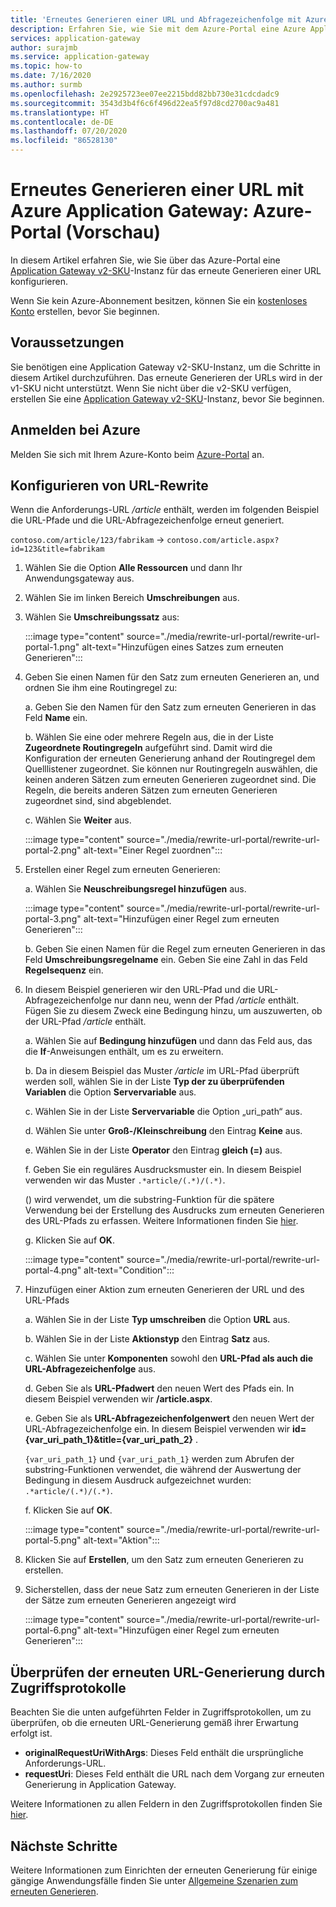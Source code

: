 ```yaml
---
title: 'Erneutes Generieren einer URL und Abfragezeichenfolge mit Azure Application Gateway: Azure-Portal'
description: Erfahren Sie, wie Sie mit dem Azure-Portal eine Azure Application Gateway-Instanz für das erneute Generieren einer URL und Abfragezeichenfolge konfigurieren.
services: application-gateway
author: surajmb
ms.service: application-gateway
ms.topic: how-to
ms.date: 7/16/2020
ms.author: surmb
ms.openlocfilehash: 2e2925723ee07ee2215bdd82bb730e31cdcdadc9
ms.sourcegitcommit: 3543d3b4f6c6f496d22ea5f97d8cd2700ac9a481
ms.translationtype: HT
ms.contentlocale: de-DE
ms.lasthandoff: 07/20/2020
ms.locfileid: "86528130"
---
```

# <a name="rewrite-url-with-azure-application-gateway---azure-portal-preview"></a>Erneutes Generieren einer URL mit Azure Application Gateway: Azure-Portal (Vorschau)

In diesem Artikel erfahren Sie, wie Sie über das Azure-Portal eine [Application Gateway v2-SKU](application-gateway-autoscaling-zone-redundant.md)-Instanz für das erneute Generieren einer URL konfigurieren.

Wenn Sie kein Azure-Abonnement besitzen, können Sie ein [kostenloses Konto](https://azure.microsoft.com/free/?WT.mc_id=A261C142F) erstellen, bevor Sie beginnen.

## <a name="before-you-begin"></a>Voraussetzungen

Sie benötigen eine Application Gateway v2-SKU-Instanz, um die Schritte in diesem Artikel durchzuführen. Das erneute Generieren der URLs wird in der v1-SKU nicht unterstützt. Wenn Sie nicht über die v2-SKU verfügen, erstellen Sie eine [Application Gateway v2-SKU](tutorial-autoscale-ps.md)-Instanz, bevor Sie beginnen.

## <a name="sign-in-to-azure"></a>Anmelden bei Azure

Melden Sie sich mit Ihrem Azure-Konto beim [Azure-Portal](https://portal.azure.com/) an.

## <a name="configure-url-rewrite"></a>Konfigurieren von URL-Rewrite

Wenn die Anforderungs-URL */article* enthält, werden im folgenden Beispiel die URL-Pfade und die URL-Abfragezeichenfolge erneut generiert.

`contoso.com/article/123/fabrikam` -> `contoso.com/article.aspx?id=123&title=fabrikam`

1. Wählen Sie die Option **Alle Ressourcen** und dann Ihr Anwendungsgateway aus.

2. Wählen Sie im linken Bereich **Umschreibungen** aus.

3. Wählen Sie **Umschreibungssatz** aus:

    :::image type="content" source="./media/rewrite-url-portal/rewrite-url-portal-1.png" alt-text="Hinzufügen eines Satzes zum erneuten Generieren":::

4. Geben Sie einen Namen für den Satz zum erneuten Generieren an, und ordnen Sie ihm eine Routingregel zu:

    a. Geben Sie den Namen für den Satz zum erneuten Generieren in das Feld **Name** ein.
    
    b. Wählen Sie eine oder mehrere Regeln aus, die in der Liste **Zugeordnete Routingregeln** aufgeführt sind. Damit wird die Konfiguration der erneuten Generierung anhand der Routingregel dem Quelllistener zugeordnet. Sie können nur Routingregeln auswählen, die keinen anderen Sätzen zum erneuten Generieren zugeordnet sind. Die Regeln, die bereits anderen Sätzen zum erneuten Generieren zugeordnet sind, sind abgeblendet.
    
    c. Wählen Sie **Weiter** aus.
    
    :::image type="content" source="./media/rewrite-url-portal/rewrite-url-portal-2.png" alt-text="Einer Regel zuordnen":::

5. Erstellen einer Regel zum erneuten Generieren:

    a. Wählen Sie **Neuschreibungsregel hinzufügen** aus.
    
    :::image type="content" source="./media/rewrite-url-portal/rewrite-url-portal-3.png" alt-text="Hinzufügen einer Regel zum erneuten Generieren":::
    
    b. Geben Sie einen Namen für die Regel zum erneuten Generieren in das Feld **Umschreibungsregelname** ein. Geben Sie eine Zahl in das Feld **Regelsequenz** ein.

6. In diesem Beispiel generieren wir den URL-Pfad und die URL-Abfragezeichenfolge nur dann neu, wenn der Pfad */article* enthält. Fügen Sie zu diesem Zweck eine Bedingung hinzu, um auszuwerten, ob der URL-Pfad */article* enthält.

    a. Wählen Sie auf **Bedingung hinzufügen** und dann das Feld aus, das die **If**-Anweisungen enthält, um es zu erweitern.
    
    b. Da in diesem Beispiel das Muster */article* im URL-Pfad überprüft werden soll, wählen Sie in der Liste **Typ der zu überprüfenden Variablen** die Option **Servervariable** aus.
    
    c. Wählen Sie in der Liste **Servervariable** die Option „uri_path“ aus.
    
    d. Wählen Sie unter **Groß-/Kleinschreibung** den Eintrag **Keine** aus.
    
    e. Wählen Sie in der Liste **Operator** den Eintrag **gleich (=)** aus.
    
    f. Geben Sie ein reguläres Ausdrucksmuster ein. In diesem Beispiel verwenden wir das Muster `.*article/(.*)/(.*)`.
    
      () wird verwendet, um die substring-Funktion für die spätere Verwendung bei der Erstellung des Ausdrucks zum erneuten Generieren des URL-Pfads zu erfassen. Weitere Informationen finden Sie [hier](rewrite-http-headers-url.md#capturing).

    g. Klicken Sie auf **OK**.

    :::image type="content" source="./media/rewrite-url-portal/rewrite-url-portal-4.png" alt-text="Condition":::

 

7. Hinzufügen einer Aktion zum erneuten Generieren der URL und des URL-Pfads

   a. Wählen Sie in der Liste **Typ umschreiben** die Option **URL** aus.

   b. Wählen Sie in der Liste **Aktionstyp** den Eintrag **Satz** aus.

   c. Wählen Sie unter **Komponenten** sowohl den **URL-Pfad als auch die URL-Abfragezeichenfolge** aus.

   d. Geben Sie als **URL-Pfadwert** den neuen Wert des Pfads ein. In diesem Beispiel verwenden wir **/article.aspx**. 

   e. Geben Sie als **URL-Abfragezeichenfolgenwert** den neuen Wert der URL-Abfragezeichenfolge ein. In diesem Beispiel verwenden wir **id={var_uri_path_1}&title={var_uri_path_2}** .
    
    `{var_uri_path_1}` und `{var_uri_path_1}` werden zum Abrufen der substring-Funktionen verwendet, die während der Auswertung der Bedingung in diesem Ausdruck aufgezeichnet wurden: `.*article/(.*)/(.*)`.
    
   f. Klicken Sie auf **OK**.

    :::image type="content" source="./media/rewrite-url-portal/rewrite-url-portal-5.png" alt-text="Aktion":::

8. Klicken Sie auf **Erstellen**, um den Satz zum erneuten Generieren zu erstellen.

9. Sicherstellen, dass der neue Satz zum erneuten Generieren in der Liste der Sätze zum erneuten Generieren angezeigt wird

    :::image type="content" source="./media/rewrite-url-portal/rewrite-url-portal-6.png" alt-text="Hinzufügen einer Regel zum erneuten Generieren":::

## <a name="verify-url-rewrite-through-access-logs"></a>Überprüfen der erneuten URL-Generierung durch Zugriffsprotokolle

Beachten Sie die unten aufgeführten Felder in Zugriffsprotokollen, um zu überprüfen, ob die erneuten URL-Generierung gemäß ihrer Erwartung erfolgt ist.

* **originalRequestUriWithArgs**: Dieses Feld enthält die ursprüngliche Anforderungs-URL.
* **requestUri**: Dieses Feld enthält die URL nach dem Vorgang zur erneuten Generierung in Application Gateway.

Weitere Informationen zu allen Feldern in den Zugriffsprotokollen finden Sie [hier](application-gateway-diagnostics.md#for-application-gateway-and-waf-v2-sku).

##  <a name="next-steps"></a>Nächste Schritte

Weitere Informationen zum Einrichten der erneuten Generierung für einige gängige Anwendungsfälle finden Sie unter [Allgemeine Szenarien zum erneuten Generieren](rewrite-http-headers.md).
